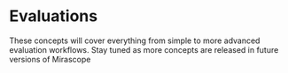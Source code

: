 # Evaluations

These concepts will cover everything from simple to more advanced evaluation workflows. Stay tuned as more concepts are released in future versions of Mirascope

